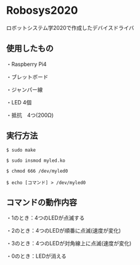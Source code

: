 # Robosys2020
ロボットシステム学2020で作成したデバイスドライバ


## 使用したもの
・Raspberry Pi4

・ブレットボード

・ジャンパー線

・LED 4個

・抵抗　4つ(200Ω)


## 実行方法
```
$ sudo make  
                             
$ sudo insmod myled.ko
                              
$ chmod 666 /dev/myled0   
 
$ echo [コマンド] > /dev/myled0
```

## コマンドの動作内容
・1のとき：4つのLEDが点滅する

・2のとき：4つのLEDが順番に点滅(速度が変化)

・3のとき：4つのLEDが対角線上に点滅(速度が変化)

・0のとき：LEDが消える
